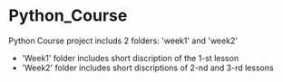 # Python_Course
Python Course project includs 2 folders: 'week1' and 'week2'
- 'Week1' folder includes short discription of the 1-st lesson
- 'Week2' folder includes short discriptions of 2-nd and 3-rd lessons
